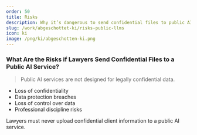 ```yaml
---
order: 50
title: Risks
description: Why it’s dangerous to send confidential files to public AI
slug: /work/abgeschottet-ki/risks-public-llms
icon: ki
image: /png/ki/abgeschotten-ki.png
---
```


### What Are the Risks if Lawyers Send Confidential Files to a Public AI Service?

> Public AI services are not designed for legally confidential data.

- Loss of confidentiality
- Data protection breaches
- Loss of control over data
- Professional discipline risks

Lawyers must never upload confidential client information to a public AI service.
